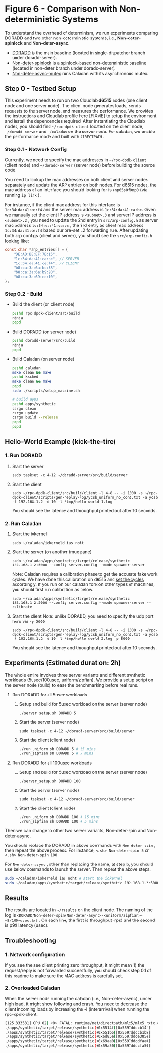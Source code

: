 # Figure 6 - Comparison with Non-deterministic Systems

To understand the overhead of determinism, we run experiments comparing DORADD and two other non-deterministic systems, i.e., **Non-deter-spinlock** and **Non-deter-async**. 

- [DORADD](https://github.com/doradd-rt/doradd-server/tree/single-dispatcher) is the main baseline (located in single-dispatcher branch under doradd-server).
- [Non-deter-spinlock](https://github.com/doradd-rt/doradd-server/tree/non-deter) is a spinlock-based non-deterministic baseline (located in non-deter branch under doradd-server).
- [Non-deter-async-mutex](https://github.com/doradd-rt/caladan) runs Caladan with its asynchronous mutex.

## Step 0 - Testbed Setup

This experiment needs to run on two Cloudlab **d6515** nodes (one client node and one server node). The client node generates loads, sends requests to the server node, and measures the performance. We provides the instructions and Cloudlab profile here [FIXME] to setup the environment and install the dependencies required. After instantiating the Cloudlab nodes, you should find `~/rpc-dpdk-client` located on the client node, `~/doradd-server` and `~/caladan` on the server node. For caladan, we enable the performance mode and built with `DIRECTPATH` .

### Step 0.1 - Network Config

Currently, we need to specify the mac addresses in `~/rpc-dpdk-client` (client node) and `~/doradd-server` (server node) before building the source code.

You need to lookup the mac addresses on both client and server nodes separately and update the ARP entries on both nodes. For d6515 nodes, the mac address of an interface you should looking for is `enp65s0f0np0` (via running `ip link` ). 

For instance, if the client mac address for this interface is `1c:34:da:41:ce:f4` and the server mac address is `1c:34:da:41:ca:bc`. Given we manually set the client IP address is `<subnet>.3` and server IP address is `<subnet>.2` , you need to update the 2nd entry in `src/arp-config.h` as server mac address `1c:34:da:41:ca:bc` , the 3rd entry as client mac address `1c:34:da:41:ce:f4`  based our pre-set L2 forwarding rule. After updating both arp configs (client and server), you should see the `src/arp-config.h` looking like:

```c
const char *arp_entries[] = {
    "DE:AD:BE:EF:7B:15", 
    "1c:34:da:41:ca:bc", // SERVER
    "1c:34:da:41:ce:f4", // CLIENT
    "b8:ca:3a:6a:bc:58", 
    "b8:ca:3a:6a:b9:20", 
    "b8:ca:3a:69:cc:10",
};
```

### Step 0.2 - Build

- Build the client (on client node)
    
    ```bash
    pushd rpc-dpdk-client/src/build
    ninja
    popd
    ```
    
- Build DORADD (on server node)
    
    ```bash
    pushd doradd-server/src/build
    ninja
    popd
    ```
    
- Build Caladan (on server node)
    
    ```bash
    pushd caladan
    make clean && make
    pushd ksched
    make clean && make
    popd
    sudo ./scripts/setup_machine.sh
    
    # build apps
    pushd apps/synthetic
    cargo clean
    cargo update
    cargo build --release
    popd
    popd
    ```
    

## Hello-World Example (kick-the-tire)

### 1. Run DORADD

1. Start the server
    
    ```
    sudo taskset -c 4-12 ~/doradd-server/src/build/server 
    ```
    
2. Start the client
    
    ```
    sudo ~/rpc-dpdk-client/src/build/client -l 4-8 -- -i 1000 -s ~/rpc-dpdk-client/scripts/gen-replay-log/ycsb_uniform_no_cont.txt -a ycsb -t 192.168.1.2 -d 10 -l /tmp/hello-world-1.log
    ```
    
    You should see the latency and throughput printed out after 10 seconds.
    

### 2. Run Caladan

1. Start the iokernel
    
    ```
    sudo ~/caladan/iokerneld ias noht
    ```
    
2. Start the server (on another tmux pane)
    
    ```
    sudo ~/caladan/apps/synthetic/target/release/synthetic 192.168.1.2:5000 --config server.config --mode spawner-server
    ```
    
    Note: Caladan requires a calibration phase to get the accurate fake work cycles. We have done this calibration on d6515 and [set the cycles](https://github.com/doradd-rt/caladan/blob/52adfd1c5b403e3d89fb69f20db2aa569f5a4adc/apps/synthetic/src/fakework.rs#L124) accordingly. If you run on our caladan fork on other types of machines, you should first run calibration as below.
    
    ```
    sudo ~/caladan/apps/synthetic/target/release/synthetic 192.168.1.2:5000 --config server.config --mode spawner-server --calibrate
    ```
    
3. Start the client
   Note: unlike DORADD, you need to specify the udp port here via `-p 5000`
    
    ```
    sudo ~/rpc-dpdk-client/src/build/client -l 4-8 -- -i 1000 -s ~/rpc-dpdk-client/scripts/gen-replay-log/ycsb_uniform_no_cont.txt -a ycsb -t 192.168.1.2 -d 10 -l /tmp/hello-world-2.log -p 5000
    ```
    
    You should see the latency and throughput printed out after 10 seconds.
    

## Experiments (Estimated duration: 2h)

The whole entire involves three server variants and different synthetic workloads (5usec/100usec, uniform/zipfian). We provide a setup script on the server node (build) to ease the benchmarking before real runs.

1. Run DORADD for all 5usec workloads 
    1. Setup and build for 5usec workload on the server (server node)
        
        ```
        ./server_setup.sh DORADD 5
        ```
        
    2. Start the server (server node)
        
        ```
        sudo taskset -c 4-12 ~/doradd-server/src/build/server
        ```
        
    3. Start the client (client node)
        
        ```bash
        ./run_uniform.sh DORADD 5 # 15 mins
        ./run_zipfian.sh DORADD 5 # 5 mins
        ```
        
2. Run DORADD for all 100usec workloads
    1. Setup and build for 5usec workload on the server (server node)
        
        ```
        ./server_setup.sh DORADD 100
        ```
        
    2. Start the server (server node)
        
        ```
        sudo taskset -c 4-12 ~/doradd-server/src/build/server
        ```
        
    3. Start the client (client node)
        
        ```bash
        ./run_uniform.sh DORADD 100 # 15 mins
        ./run_zipfian.sh DORADD 100 # 5 mins
        ```
        

Then we can change to other two server variants, Non-deter-spin and Non-deter-async. 

You should replace the DORADD in above commands with `Non-deter-spin` , then repeat the above process. For instance, `<.sh> Non-deter-spin 5` or  `<.sh> Non-deter-spin 100` 

For `Non-deter-async` , other than replacing the name, at step b, you should use below commands to launch the server. Then repeat the above steps.

```bash
sudo ~/caladan/iokerneld ias noht # start the iokernel
sudo ~/caladan/apps/synthetic/target/release/synthetic 192.168.1.2:5000 --config server.config --mode spawner-server
```

## Results

The results are located in `~/results` on the client node. The naming of the log is `<DORADD/Non-deter-spin/Non-deter-async>-<uniform/zipfian>-<5/100>usec.txt` . On each line, the first is throughput (rps) and the second is p99 latency (usec).

## Troubleshooting

### 1. Network configuration

If you see the see client printing zero throughput, it might mean 1) the request/reply is not forwarded successfully, you should check step 0.1 of this readme to make sure the MAC address is carefully set.

### 2. Overloaded Caladan

When the server node running the caladan (i.e., Non-deter-async), under high load, it might show following and crash. You need to decrease the client incoming loads by increasing the -i (interarrival) when running the rpc-dpdk-client.

```bash
[125.333531] CPU 02| <0> FATAL: runtime/net/directpath/mlx5/mlx5_rxtx.c:347 ASSERTION 'mlx5_refill_rxqueue(v, rx_cnt)' FAILED IN 'mlx5_gather_rx'
./apps/synthetic/target/release/synthetic(+0x5514f)[0x5597ddccb14f]
./apps/synthetic/target/release/synthetic(+0x551b5)[0x5597ddccb1b5]
./apps/synthetic/target/release/synthetic(+0x6d85e)[0x5597ddce385e]
./apps/synthetic/target/release/synthetic(+0x69aa0)[0x5597ddcdfaa0]
./apps/synthetic/target/release/synthetic(+0x59a50)[0x5597ddccfa50]
```
